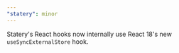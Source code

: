 ```yaml
---
"statery": minor
---
```


Statery's React hooks now internally use React 18's new `useSyncExternalStore` hook.
